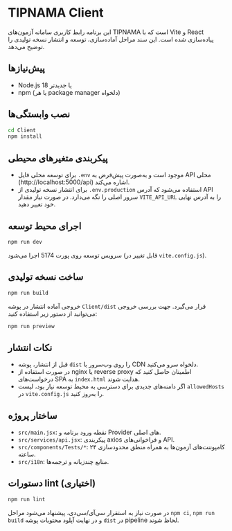 ﻿# TIPNAMA Client

این برنامه رابط کاربری سامانه آزمون‌های TIPNAMA است که با Vite و React پیاده‌سازی شده است. این سند مراحل آماده‌سازی، توسعه و انتشار نسخه تولیدی را توضیح می‌دهد.

## پیش‌نیازها
- Node.js 18 یا جدیدتر
- npm (یا هر package manager دلخواه)

## نصب وابستگی‌ها
```bash
cd Client
npm install
```

## پیکربندی متغیرهای محیطی
- برای توسعه محلی فایل `.env` موجود است و به‌صورت پیش‌فرض به API محلی (http://localhost:5000/api) اشاره می‌کند.
- برای انتشار نسخه تولیدی از `.env.production` استفاده می‌شود که آدرس API سرور اصلی را نگه می‌دارد. در صورت نیاز مقدار `VITE_API_URL` را به آدرس نهایی خود تغییر دهید.

## اجرای محیط توسعه
```bash
npm run dev
```
سرویس توسعه روی پورت 5174 اجرا می‌شود (قابل تغییر در `vite.config.js`).

## ساخت نسخه تولیدی
```bash
npm run build
```
خروجی آماده انتشار در پوشه `Client/dist` قرار می‌گیرد. جهت بررسی خروجی می‌توانید از دستور زیر استفاده کنید:
```bash
npm run preview
```

## نکات انتشار
- قبل از انتشار، پوشه `dist` را روی وب‌سرور یا CDN دلخواه سرو می‌کنید.
- در صورت استفاده از nginx یا reverse proxy اطمینان حاصل کنید که درخواست‌های SPA به `index.html` هدایت شوند.
- اگر دامنه‌های جدیدی برای دسترسی به محیط توسعه نیاز بود، لیست `allowedHosts` در `vite.config.js` را به‌روز کنید.

## ساختار پروژه
- `src/main.jsx`: نقطه ورود برنامه و Provider های اصلی.
- `src/services/api.jsx`: پیکربندی axios و فراخوانی‌های API.
- `src/components/Tests/*`: کامپوننت‌های آزمون‌ها به همراه منطق محدودسازی ۲۴ ساعته.
- `src/i18n`: منابع چندزبانه و ترجمه‌ها.

## دستورات lint (اختیاری)
```bash
npm run lint
```

در صورت نیاز به استقرار سی‌آی/سی‌دی، پیشنهاد می‌شود مراحل `npm ci`, `npm run build` و در نهایت آپلود محتویات پوشه `dist` در pipeline لحاظ شوند.
